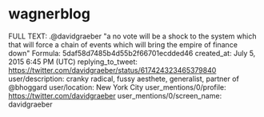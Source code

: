 # wagnerblog

FULL TEXT: .@davidgraeber "a no vote will be a shock to the system which that will force a chain of events which will bring the empire of finance down"
Formula: 5daf58d7485b4d55b2f66701ecdded46
created_at: July 5, 2015 6:45 PM (UTC)
replying_to_tweet: https://twitter.com/davidgraeber/status/617424323465379840
user/description: cranky radical, fussy aesthete, generalist, partner of @bhoggard
user/location: New York City
user_mentions/0/profile: https://twitter.com/davidgraeber
user_mentions/0/screen_name: davidgraeber